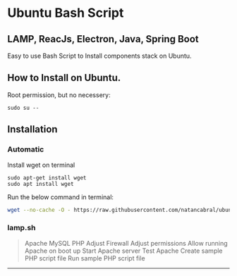 # Ubuntu Bash Script 
## LAMP, ReacJs, Electron, Java, Spring Boot
Easy to use Bash Script to Install components stack on Ubuntu. 

## How to Install on Ubuntu.

Root permission, but no necessery:

```
sudo su --
```

## Installation

### Automatic

Install wget on terminal

```
sudo apt-get install wget
sudo apt install wget
```

Run the below command in terminal:

```bash
wget --no-cache -O - https://raw.githubusercontent.com/natancabral/ubuntu-bash-script-config/main/lamp.sh | bash
```
### lamp.sh

> Apache
> MySQL
> PHP
> Adjust Firewall
> Adjust permissions
> Allow running Apache on boot up
> Start Apache server
> Test Apache
> Create sample PHP script file
> Run sample PHP script file


---
